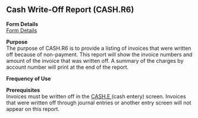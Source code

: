 ##  Cash Write-Off Report (CASH.R6)

<PageHeader />

**Form Details**  
[ Form Details ](CASH-R6-1/README.md)   

**Purpose**  
The purpose of CASH.R6 is to provide a listing of invoices that were written
off because of non-payment. This report will show the invoice numbers and
amount of the invoice that was written off. A summary of the charges by
account number will print at the end of the report.  

**Frequency of Use**  

**Prerequisites**  
Invoices must be written off in the [ CASH.E ](../../../../rover/AP-OVERVIEW/AP-ENTRY/ACCT-CONTROL/ACCT-CONTROL-1/ar-e/AR-E-1/CASH-E) (cash entery) screen. Invoices that were written off through journal entries or another entry screen will not appear on this report. 

<badge text= "Version 8.10.57" vertical="middle" />

<PageFooter />